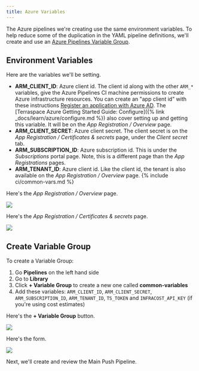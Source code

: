 ```yaml
---
title: Azure Variables
---
```


The Azure pipelines we're creating use the same environment variables. To help reduce some of the duplication in the YAML pipeline definitions, we'll create and use an [Azure Pipelines Variable Group](https://docs.microsoft.com/en-us/azure/devops/pipelines/library/variable-groups?view=azure-devops&tabs=yaml).

## Environment Variables

Here are the variables we'll be setting.


* **ARM_CLIENT_ID**: Azure client id. The client id along with the other `ARM_*` variables, give the Azure Pipelines CI machine permissions to create Azure infrastructure resources. You can create an "app client id" with these instructions [Register an application with Azure AD](https://docs.microsoft.com/en-us/azure/active-directory/develop/howto-create-service-principal-portal#register-an-application-with-azure-ad-and-create-a-service-principal). The [Terraspace Azure Getting Started Guide: Configure]({% link _docs/learn/azure/configure.md %}) also cover setting up and getting this variable. It will be on the *App Registration / Overview* page.
* **ARM_CLIENT_SECRET**: Azure client secret. The client secret is on the *App Registration / Certificates & secrets* page, under the *Client secret* tab.
* **ARM_SUBSCRIPTION_ID**: Azure subscription id. This is under the *Subscriptions* portal page. Note, this is a different page than the *App Registrations* pages.
* **ARM_TENANT_ID**: Azure client id. Like the client id, the tenant is also available on the *App Registration / Overview* page.
{% include ci/common-vars.md %}

Here's the *App Registration / Overview* page.

![](https://img.boltops.com/images/terraspace/cloud/ci/azure/variables/azure-app-client-id.png)

Here's the *App Registration / Certificates & secrets* page.

![](https://img.boltops.com/images/terraspace/cloud/ci/azure/variables/azure-app-client-secret.png)

## Create Variable Group

To create a Variable Group:

1. Go **Pipelines** on the left hand side
2. Go to **Library**
3. Click **+ Variable Group** to create a new one called **common-variables**
4. Add these variables: `ARM_CLIENT_ID`, `ARM_CLIENT_SECRET`, `ARM_SUBSCRIPTION_ID`, `ARM_TENANT_ID`, `TS_TOKEN` and `INFRACOST_API_KEY` (if you're using cost estimates)

Here's the **+ Variable Group** button.

![](https://img.boltops.com/images/terraspace/cloud/ci/azure/variables/variables-create.png)

Here's the form.

![](https://img.boltops.com/images/terraspace/cloud/ci/azure/variables/variables-form.png)

Next, we'll create and review the Main Push Pipeline.
